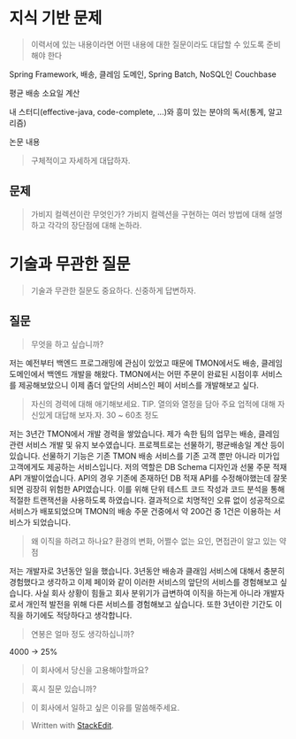 # 지식 기반 문제

> 이력서에 있는 내용이라면 어떤 내용에 대한 질문이라도 대답할 수 있도록 준비해야 한다

Spring Framework, 배송, 클레임 도메인, Spring Batch, NoSQL인 Couchbase

평균 배송 소요일 계산

내 스터디(effective-java, code-complete, ...)와 흥미 있는 분야의 독서(통계, 알고리즘)

논문 내용


> 구체적이고 자세하게 대답하자. 

## 문제

> 가비지 컬렉션이란 무엇인가? 가비지 컬렉션을 구현하는 여러 방법에 대해 설명하고 각각의 장단점에 대해 논하라.

# 기술과 무관한 질문

>기술과 무관한 질문도 중요하다. 신중하게 답변하자. 

## 질문 

> 무엇을 하고 싶습니까?

저는 예전부터 백엔드 프로그래밍에 관심이 있었고 때문에 TMON에서도 배송, 클레임 도메인에서 백엔드 개발을 해왔다. TMON에서는 어떤 주문이 완료된 시점이후 서비스를 제공해보았으니 이제 좀더 앞단의 서비스인 페이 서비스를 개발해보고 싶다. 

> 자신의 경력에 대해 애기해보세요.
> TIP. 열의와 열정을 담아 주요 업적에 대해 자신있게 대답해 보자.자. 30 ~ 60초 정도

저는 3년간 TMON에서 개발 경력을 쌓았습니다. 제가 속한 팀의 업무는 배송, 클레임 관련 서비스 개발 및 유지 보수였습니다. 프로젝트로는 선물하기, 평균배송일 계산 등이 있습니다. 선물하기 기능은 기존 TMON 배송 서비스를 기존 고객 뿐만 아니라 미가입 고객에게도 제공하는 서비스입니다. 저의 역할은 DB Schema 디자인과 선물 주문 적재 API 개발이었습니다. API의 경우 기존에 존재하던 DB 적재 API를 수정해야했는데 잘못되면 굉장히 위험한 API였습니다.  이를 위해 단위 테스트 코드 작성과 코드 분석을 통해 적절한 트랜잭션을 사용하도록 하였습니다. 결과적으로 치명적인 오류 없이 성공적으로 서비스가 배포되었으며 TMON의 배송 주문 건중에서 약 200건 중 1건은 이용하는 서비스가 되었습니다. 

> 왜 이직을 하려고 하나요?
> 환경의 변화, 어쩔수 없는 요인, 면접관이 알고 있는 약점

저는 개발자로 3년동안 일을 했습니다. 3년동안 배송과 클래임 서비스에 대해서 충분히 경험했다고 생각하고 이제 페이와 같이 이러한 서비스의 앞단의 서비스를 경험해보고 싶습니다. 사실 회사 상황이 힘들고 회사 분위기가 급변하여 이직을 하는게 아니라 개발자로서 개인적 발전을 위해 다른 서비스를 경험해보고 싶습니다. 또한 3년이란 기간도 이직을 하기에도 적당하다고 생각합니다.

> 연봉은 얼마 정도 생각하십니까?

4000 -> 25%

> 이 회사에서 당신을 고용해야할까요?

> 혹시 질문 있습니까?

> 이 회사에서 일하고 싶은 이유를 말씀해주세요.




> Written with [StackEdit](https://stackedit.io/).
<!--stackedit_data:
eyJoaXN0b3J5IjpbMTk2OTkxMjExOCwyMzU1Njg1ODUsMTk0MD
k3NzE2LDE0OTUwMDI0NzEsOTI3OTYyNzExLC0xMDU1MzI2OTU1
LC0xMjkyNzA5NzIwLC0xOTYzMDg1MTI2XX0=
-->